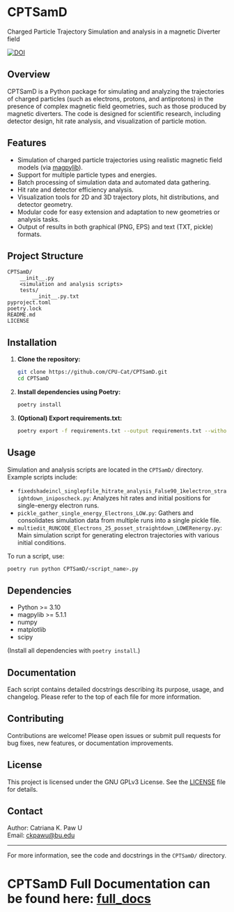 # CPTSamD

Charged Particle Trajectory Simulation and analysis in a magnetic Diverter field

[![DOI](https://zenodo.org/badge/DOI/10.5281/zenodo.16331909.svg)](https://doi.org/10.5281/zenodo.16331909)

## Overview

CPTSamD is a Python package for simulating and analyzing the trajectories of charged particles (such as electrons, protons, and antiprotons) in the presence of complex magnetic field geometries, such as those produced by magnetic diverters. The code is designed for scientific research, including detector design, hit rate analysis, and visualization of particle motion.

## Features

- Simulation of charged particle trajectories using realistic magnetic field models (via [magpylib](https://magpylib.readthedocs.io/)).
- Support for multiple particle types and energies.
- Batch processing of simulation data and automated data gathering.
- Hit rate and detector efficiency analysis.
- Visualization tools for 2D and 3D trajectory plots, hit distributions, and detector geometry.
- Modular code for easy extension and adaptation to new geometries or analysis tasks.
- Output of results in both graphical (PNG, EPS) and text (TXT, pickle) formats.

## Project Structure

```
CPTSamD/
    __init__.py
    <simulation and analysis scripts>
    tests/
        __init__.py.txt
pyproject.toml
poetry.lock
README.md
LICENSE
```

## Installation

1. **Clone the repository:**
   ```sh
   git clone https://github.com/CPU-Cat/CPTSamD.git
   cd CPTSamD
   ```

2. **Install dependencies using Poetry:**
   ```sh
   poetry install
   ```

3. **(Optional) Export requirements.txt:**
   ```sh
   poetry export -f requirements.txt --output requirements.txt --without-hashes
   ```

## Usage

Simulation and analysis scripts are located in the `CPTSamD/` directory. Example scripts include:

- `fixedshadeincl_singlepfile_hitrate_analysis_False90_1kelectron_straightdown_iniposcheck.py`: Analyzes hit rates and initial positions for single-energy electron runs.
- `pickle_gather_single_energy_Electrons_LOW.py`: Gathers and consolidates simulation data from multiple runs into a single pickle file.
- `multiedit_RUNCODE_Electrons_25_posset_straightdown_LOWERenergy.py`: Main simulation script for generating electron trajectories with various initial conditions.

To run a script, use:
```sh
poetry run python CPTSamD/<script_name>.py
```

## Dependencies

- Python >= 3.10
- magpylib >= 5.1.1
- numpy
- matplotlib
- scipy

(Install all dependencies with `poetry install`.)

## Documentation

Each script contains detailed docstrings describing its purpose, usage, and changelog. Please refer to the top of each file for more information.

## Contributing

Contributions are welcome! Please open issues or submit pull requests for bug fixes, new features, or documentation improvements.

## License

This project is licensed under the GNU GPLv3 License. See the [LICENSE](LICENSE) file for details.

## Contact

Author: Catriana K. Paw U  
Email: ckpawu@bu.edu

---

For more information, see the code and docstrings in the `CPTSamD/` directory.


# CPTSamD Full Documentation can be found here: [full_docs](docs/docs.md)
